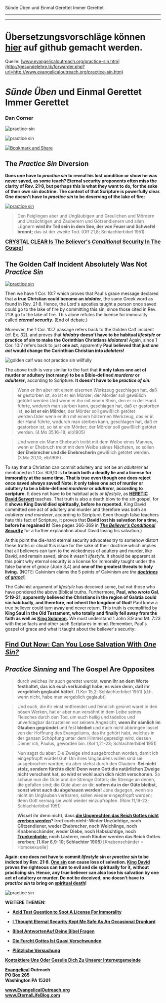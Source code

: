 <!--t Sünde Üben und Einmal Gerettet Immer Gerettet - in Arbeit (30% übersetzt) t-->
<!--d  d-->

Sünde Üben und Einmal Gerettet Immer Gerettet

- - - 
- - -

# Übersetzungsvorschläge können [hier](https://github.com/gesundelehre/gesundelehre_translate/blob/master/content/static/grundlegende-irrlehren/suende-ueben-und-einmal-gerettet-immer-gerettet.md) auf github gemacht werden.

Quelle: [www.evangelicaloutreach.org/practice-sin.htm](http://gesundelehre.tk/forwarder.php?url=http://www.evangelicaloutreach.org/practice-sin.htm)


# _Sünde Üben_ und Einmal Gerettet Immer Gerettet

### Dan Corner

![practice-sin](../../files/pictures/evangelical-practice-sin.jpg)

![practice sin](../../files/pictures/a-colorb.gif)

[![Bookmark and Share](../s7.addthis.com/static/btn/v2/lg-share-en.gif)](http://www.addthis.com/bookmark.php?v=250&username=xa-4ce723c86d857fe0)



## The _Practice Sin_ Diversion

**Does one have to _practice sin_ to reveal his lost condition or show he was [never saved](http://gesundelehre.tk/forwarder.php?url=http://www.evangelicaloutreach.org/neversavedargument.htm), as some teach? Eternal security proponents often miss the clarity of Rev. 21:8, but perhaps this is what they want to do, for the sake of their own sin doctrine. The context of that Scripture is powerfully clear. One doesn't have to _practice sin_ to be deserving of the lake of fire:**

[![practice sin](../../files/pictures/man-in-hell-because-of-eternal-security.jpg "I thought occasional sins were okay and only practice sin would condemn to hell. I'm here because of false teaching.")](http://gesundelehre.tk/forwarder.php?url=http://www.evangelicaloutreach.org/eternaltorment.html)

> Den Feiglingen aber und Ungläubigen und Greulichen und Mördern und Unzüchtigen und Zauberern und Götzendienern und allen Lügnern **wird ihr Teil sein in dem See, der von Feuer und Schwefel brennt;** das ist der zweite Tod. (Off 21,8; Schlachterbibel 1951)

<big>**[CRYSTAL CLEAR Is The Believer's _Conditional_ Security In The Gospel](#practice%20sin)**</big>



## The Golden Calf Incident Absolutely Was Not _Practice Sin_

[![practice sin](../../files/pictures/holy-life-impure-reject-God.jpg "GOSPEL preaching is not compatible with this practice sin LIE.")](http://gesundelehre.tk/forwarder.php?url=http://www.evangelicaloutreach.org/holiness-preaching.html)

Then we have 1 Cor. 10:7 which proves that Paul's grace message declared that **a true Christian could become an _idolater,_** the same Greek word as found in Rev. 21:8\. Hence, the Lord's apostles taught a person once saved could go to the lake of fire by committing this sin, since those cited in Rev. 21:8 go to the lake of fire. This alone refutes the license for immorality called _[**eternal security**](http://gesundelehre.tk/forwarder.php?url=http://www.evangelicaloutreach.org/eternal-security.html)._ (End of debate.)

Moreover, the 1 Cor. 10:7 passage refers back to the Golden Calf incident (cf. Ex. 32), and proves that **_idolatry_ doesn't have to be habitual _lifestyle_ or practice of sin to make the Corinthian Christians _idolaters_!** Again, since 1 Cor. 10:7 refers back to just **one act**, apparently **Paul believed that just _one act_ would change the Corinthian Christian into _idolaters_!**

![golden calf was not practice sin willfully](../../files/pictures/golden-calf.jpg "The golden calf incident was not practice sin.")

The above truth is very similar to the fact that **it only takes one act of murder or adultery (not many) to be a Bible-defined _murderer_ or _adulterer_,** according to Scripture. **It doesn't have to be _practice of sin:_**

> Wenn er ihn aber mit einem eisernen Werkzeug geschlagen hat, daß er gestorben ist, so ist er ein Mörder; der Mörder  soll gewißlich getötet werden.Und wenn er ihn mit einem Stein, den er in der Hand führte,  wodurch man sterben kann, geschlagen hat, daß er gestorben ist, **so ist er ein Mörder**; der Mörder soll gewißlich getötet werden.Oder wenn er ihn mit einem hölzernen Werkzeug,  das er in der Hand führte, wodurch man sterben kann, geschlagen hat, daß er gestorben ist, so ist er ein Mörder; der Mörder soll gewißlich getötet werden. (4.Mo 35,16-18; elb1905)

> Und wenn ein Mann Ehebruch treibt mit dem Weibe eines Mannes, wenn er Ehebruch treibt mit dem Weibe seines Nächsten, so sollen **der Ehebrecher und die Ehebrecherin** gewißlich getötet werden. (3.Mo 20,10; elb1905)

To say that a Christian can commit adultery and not be an _adulterer_ as mentioned in 1 Cor. 6:9,10 is **to teach both a deadly lie and a license for immorality at the same time. That is true even though one does reject once saved always saved! Note: it only takes one act of murder or adultery to be a bible-defined _murderer_ or _adulterer_, according to scripture.** It does not have to be habitual acts or _lifestyle_, as **[HERETIC David Servert](http://gesundelehre.tk/forwarder.php?url=http://www.evangelicaloutreach.org/david_servant_great_gospel_deception.htm)** teaches. That truth is also a death blow to the sin gospel, for it **shows King David died spiritually, before he repented.** King David committed one act of adultery and murder and therefore was both an _adulterer and murderer_, according to Scripture. Even though false teachers hate this fact of Scripture, it proves that **David lost his salvation for a time, before he regained it!** (See pages 366-369 in _[**The Believer's Conditional Security**](http://gesundelehre.tk/forwarder.php?url=http://www.evangelicaloutreach.org/dan-corner-the-believers-conditional-security.html)_ for a further explanation about David losing his salvation.)

At this point the die-hard eternal security advocates try to somehow distort these truths or cloud this issue for the sake of their doctrine which implies that all believers can turn to the wickedness of adultery and murder, like David, and remain saved, since it wasn't _lifestyle._ It should be apparent at this point why eternal security is a license for immorality taught under the false banner of _grace_ (Jude 3,4) and **one of the greatest threats to holy living.** (NOTE: Calvinism claims the 5 points of Calvinism are _the **[doctrines of grace](http://gesundelehre.tk/forwarder.php?url=http://www.evangelicaloutreach.org/calvinismrefuted.html)**!_)

The Calvinist argument of _lifestyle_ has deceived some, but not those who have pondered the above Biblical truths. Furthermore, **Paul, who wrote Gal. 5:19-21, apparently believed the Christians in the region of Galatia could sin habitually, and therefore, not inherit the kingdom of God!** Paul knew a true believer could turn away and never return. This truth is exemplified by **King Saul in the Old Testament, who totally and finally fell away from the faith as well as [King Solomon](http://gesundelehre.tk/forwarder.php?url=http://www.evangelicaloutreach.org/solomons-apostasy.html).** We must understand 1 John 3:9 and Mt. 7:23 with these facts and other such Scriptures in mind. Remember, Paul's gospel of grace and what it taught about the believer's security:

## [Find Out Now: Can You Lose Salvation With _One Sin?_](http://gesundelehre.tk/forwarder.php?url=http://www.evangelicaloutreach.org/lose-salvation.html)



## <a name="practice%20sin"></a>_Practice Sinning_ and The Gospel Are Opposites

> durch welches ihr auch gerettet werdet, **wenn ihr an dem Worte festhaltet, das ich euch verkündigt habe, es wäre denn, daß ihr vergeblich geglaubt hättet.** (1.Kor 15,2; Schlachterbibel 1951) [d.h. wenn nicht, habe man vergeblich geglaubt]

> Und euch, die ihr einst entfremdet und feindlich gesinnt waret in den bösen Werken, hat er aber nun versöhnt in dem Leibe seines Fleisches durch den Tod, um euch heilig und tadellos und unverklagbar darzustellen vor seinem Angesicht, **wenn ihr nämlich im Glauben gegründet** und fest **bleibet** und euch nicht abbringen lasset von der Hoffnung des Evangeliums, das ihr gehört habt, welches in der ganzen Schöpfung unter dem Himmel gepredigt wird, dessen Diener ich, Paulus, geworden bin. (Kol 1,21-23; Schlachterbibel 1951)

> Nun sagst du aber: Die Zweige sind ausgebrochen worden, damit ich eingepfropft würde! Gut! Um ihres Unglaubens willen sind sie ausgebrochen worden; du aber stehst durch den Glauben. **Sei nicht stolz, sondern fürchte dich! Denn wenn Gott die natürlichen Zweige nicht verschont hat, so wird er wohl auch dich nicht verschonen.** So schaue nun die Güte und die Strenge Gottes; die Strenge an denen, die gefallen sind; die Güte aber an dir, **sofern du in der Güte bleibst, sonst wirst auch du abgehauen werden!** Jene dagegen, wenn sie nicht im Unglauben verharren, sollen wieder eingepfropft werden; denn Gott vermag sie wohl wieder einzupfropfen. (Röm 11,19-23; Schlachterbibel 1951)

> **Wisset ihr denn nicht, dass [die Ungerechten das Reich Gottes nicht ererben werden](http://gesundelehre.tk/forwarder.php?url=http://www.evangelicaloutreach.org/will-not-inherit-the-kingdom-of-God.htm)? Irret euch nicht: Weder Unzüchtige, noch Götzendiener, weder Ehebrecher, noch Weichlinge, noch Knabenschänder, weder Diebe, noch Habsüchtige, noch [Trunkenbolde](http://gesundelehre.tk/forwarder.php?url=http://www.evangelicaloutreach.org/eternal-security-kept-me-safe-as-an-occasional-drunkard.htm), noch Lästerer, noch Räuber werden das Reich Gottes ererben; (1.Kor 6,9-10; Schlachter 1905)** [Knabenschänder = Homosexuelle]

**Again: one does not have to commit _lifestyle_ sin or _practice sin_ to be indicted by Rev. 21:8. [One sin](http://gesundelehre.tk/forwarder.php?url=http://www.evangelicaloutreach.org/lose-salvation.html) can cause loss of salvation. [King David](http://gesundelehre.tk/forwarder.php?url=http://www.evangelicaloutreach.org/king-david-sinned.html) proves the righteous can turn to evil and die spiritually for it, without practicing sin. Hence, any true believer can also lose his salvation by one act of adultery or murder. Do not be deceived, one doesn't have to _practice sin_ to bring on [spiritual death](http://gesundelehre.tk/forwarder.php?url=http://www.evangelicaloutreach.org/spiritual-death.html)!**

![practice sin](../../files/pictures/a-colorb.gif)

**WEITERE THEMEN:**

- **[Acid Test Question to Spot A License For Immorality](http://gesundelehre.tk/forwarder.php?url=http://www.evangelicaloutreach.org/acid_test.html)**

- **[I Thought Eternal Security Kept Me Safe As An Occasional Drunkard](http://gesundelehre.tk/forwarder.php?url=http://www.evangelicaloutreach.org/eternal-security-kept-me-safe-as-an-occasional-drunkard.htm)**

- **[Bibel AntwortenAuf Deine Bibel Fragen](http://gesundelehre.tk/forwarder.php?url=http://www.evangelicaloutreach.org/bible-answers.html)**

- **[Die Furcht Gottes Ist Quasi Verschwunden](http://gesundelehre.tk/forwarder.php?url=http://www.evangelicaloutreach.org/fear-of-God.htm)**

- **[Plötzliche Versuchung](http://gesundelehre.tk/forwarder.php?url=http://www.evangelicaloutreach.org/sudden-temptation.htm)**

[**Kontaktiere Uns Oder Geselle Dich Zu Unserer Internetgemeinde**](http://gesundelehre.tk/forwarder.php?url=http://www.evangelicaloutreach.org/contact.html)

**[Evangelical](http://gesundelehre.tk/forwarder.php?url=http://www.evangelicaloutreach.org/index.html) Outreach**  
**PO Box 265**  
**Washington PA 15301**
  
**www.EvangelicalOutreach.org**  
**www.EternalLifeBlog.com**